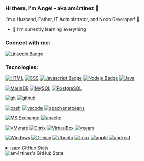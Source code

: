 ### Hi there, I'm Angel - aka am4rtinez 👋

I'm a Husband, Father, IT Administrator, and Noob Developer! 🤣

- 🌱 I’m currently learning everything 

### Connect with me:

[![Linkedin Badge](https://img.shields.io/badge/-am4rtinez-000?style=flat&labelColor=0e76a8&logo=linkedin&logoColor=b)][linkedin]

### Tecnologies:

[![HTML](https://img.shields.io/badge/-HTML-E34F26?style=for-the-badge&labelColor=black&logo=html5&logoColor=#E34F26)](#) [![CSS](https://img.shields.io/badge/-CSS-1572B6?style=for-the-badge&labelColor=black&logo=CSS3&logoColor=1572B6)](#) [![Javascript Badge](https://img.shields.io/badge/-Javascript-F7DF1E?style=for-the-badge&labelColor=black&logo=javascript&logoColor=F7DF1E)](#) [![Nodejs Badge](https://img.shields.io/badge/-Nodejs-339933?style=for-the-badge&labelColor=black&logo=node.js&logoColor=339933)](#) [![Java](https://img.shields.io/badge/-java-007396?style=for-the-badge&labelColor=black&logo=java&logoColor=007396)](#) 

[![MariaDB](https://img.shields.io/badge/-mariadb-003545?style=for-the-badge&labelColor=black&logo=mariadb&logoColor=003545)](#) [![MySQL](https://img.shields.io/badge/-mysql-4479A1?style=for-the-badge&labelColor=black&logo=mysql&logoColor=4479A1)](#) [![PostgreSQL](https://img.shields.io/badge/-postgresql-4169E1?style=for-the-badge&labelColor=black&logo=postgresql&logoColor=4169E1)](#) 

[![git](https://img.shields.io/badge/-git-F05032?style=for-the-badge&labelColor=black&logo=git&logoColor=F05032)](#) [![github](https://img.shields.io/badge/-github-181717?style=for-the-badge&labelColor=black&logo=github&logoColor=white)](#) 

[![bash](https://img.shields.io/badge/-bash-4D4D4D?style=for-the-badge&labelColor=black&logo=windowsterminal&logoColor=4D4D4D)](#) [![vscode](https://img.shields.io/badge/-vscode-007ACC?style=for-the-badge&labelColor=black&logo=visualstudiocode&logoColor=007ACC)](#) [![apachenetbeans](https://img.shields.io/badge/-netbeans-1B6AC6?style=for-the-badge&labelColor=black&logo=apachenetbeanside&logoColor=white)](#) 

[![MS.Exchange](https://img.shields.io/badge/-MSExchange-0078D4?style=for-the-badge&labelColor=black&logo=microsoftexchange&logoColor=0078D4)](#) [![apache](https://img.shields.io/badge/-apache-D22128?style=for-the-badge&labelColor=black&logo=apache&logoColor=D22128)](#) 

[![VMware](https://img.shields.io/badge/-vmware-607078?style=for-the-badge&labelColor=black&logo=vmware&logoColor=607078)](#) [![Citrix](https://img.shields.io/badge/-citrix-452170?style=for-the-badge&labelColor=black&logo=citrix&logoColor=452170)](#) [![VirtualBox](https://img.shields.io/badge/-virtualbox-183A61?style=for-the-badge&labelColor=black&logo=virtualbox&logoColor=183A61)](#) [![veeam](https://img.shields.io/badge/-veeam-00B336?style=for-the-badge&labelColor=black&logo=veeam&logoColor=00B336)](#)

[![Windows](https://img.shields.io/badge/-windows-0078D6?style=for-the-badge&labelColor=black&logo=windows&logoColor=0078D6)](#) [![Debian](https://img.shields.io/badge/-debian-A81D33?style=for-the-badge&labelColor=black&logo=debian&logoColor=A81D33)](#) [![Ubuntu](https://img.shields.io/badge/-ubuntu-E95420?style=for-the-badge&labelColor=black&logo=ubuntu&logoColor=E95420)](#) [![linux](https://img.shields.io/badge/-linux-FCC624?style=for-the-badge&labelColor=black&logo=linux&logoColor=FCC624)](#) [![apple](https://img.shields.io/badge/-macos/ios-lightgrey?style=for-the-badge&labelColor=black&logo=apple&logoColor=lightgrey)](#) [![android](https://img.shields.io/badge/-android-3DDC84?style=for-the-badge&labelColor=black&logo=android&logoColor=3DDC84)](#)

<details>
  <summary>:zap: GitHub Stats<summary>

  <img align="left" alt="am4rtinez's GitHub Stats" src="https://github-readme-stats-am4rtinez.vercel.app/api?username=am4rtinez&show_icons=true&hide_border=true&theme=dark" />

</details>

<!-- Links -->
[linkedin]: https://linkedin.com/in/am4rtinez


